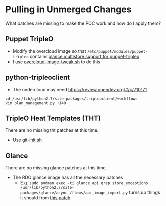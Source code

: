 # Pulling in Unmerged Changes

What patches are missing to make the POC work and how do I apply them?

## Puppet TripleO

- Modify the overcloud image so that `/etc/puppet/modules/puppet-tripleo` contains [glance multistore support for puppet-tripleo](https://review.opendev.org/#/c/704373)
- I use [overcloud-image-tweak.sh](overcloud-image-tweak.sh) to do this

## python-tripleoclient
- The undercloud may need https://review.opendev.org/#/c/710171
```
cd /usr/lib/python2.7/site-packages/tripleoclient/workflows
vim plan_management.py +140
```

## TripleO Heat Templates (THT)

There are no missing tht patches at this time. 

- Use [git-init.sh](../init/git-init.sh)

## Glance 

There are no missing glance patches at this time.

- The RDO glance image has all the necessary patches
  - E.g. `sudo podman exec -ti glance_api grep store_exceptions
    /usr/lib/python2.7/site-packages/glance/async_/flows/api_image_import.py`
    turns up things it should from [this patch](https://review.opendev.org/#/c/667132/25/glance/async_/flows/api_image_import.py)

